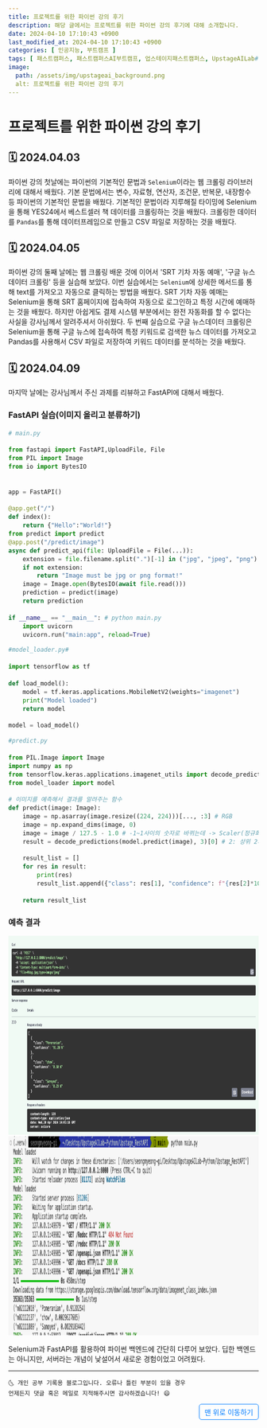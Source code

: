 ```yaml
---
title: 프로젝트를 위한 파이썬 강의 후기
description: 해당 글에서는 프로젝트를 위한 파이썬 강의 후기에 대해 소개합니다.
date: 2024-04-10 17:10:43 +0900
last_modified_at: 2024-04-10 17:10:43 +0900
categories: [ 인공지능, 부트캠프 ]
tags: [ 패스트캠퍼스, 패스트캠퍼스AI부트캠프, 업스테이지패스트캠퍼스, UpstageAILab#국비지원, 패스트캠퍼스업스테이지에이아이랩, 패스트캠퍼스업스테이지부트캠프 ]
image:
  path: /assets/img/upstageai_background.png
  alt: 프로젝트를 위한 파이썬 강의 후기
---
```


# 프로젝트를 위한 파이썬 강의 후기
## 🗓️ 2024.04.03
파이썬 강의 첫날에는 파이썬의 기본적인 문법과 `Selenium`이라는 웹 크롤링 라이브러리에 대해서 배웠다. 기본 문법에서는 변수, 자료형, 연산자, 조건문, 반복문, 내장함수 등 파이썬의 기본적인 문법을 배웠다. 기본적인 문법이라 지루해질 타이밍에 Selenium을 통해 YES24에서 베스트셀러 책 데이터를 크롤링하는 것을 배웠다. 크롤링한 데이터를 `Pandas`를 통해 데이터프레임으로 만들고 CSV 파일로 저장하는 것을 배웠다.

## 🗓️ 2024.04.05
파이썬 강의 둘째 날에는 웹 크롤링 배운 것에 이어서 'SRT 기차 자동 예매', '구글 뉴스데이터 크롤링' 등을 실습해 보았다. 이번 실습에서는 `Selenium`에 상세한 메서드를 통해 text를 가져오고 자동으로 클릭하는 방법을 배웠다. SRT 기차 자동 예매는 Selenium을 통해 SRT 홈페이지에 접속하여 자동으로 로그인하고 특정 시간에 예매하는 것을 배웠다. 하지만 아쉽게도 결제 시스템 부분에서는 완전 자동화를 할 수 없다는 사실을 강사님께서 알려주셔서 아쉬웠다. 두 번째 실습으로 구글 뉴스데이터 크롤링은 Selenium을 통해 구글 뉴스에 접속하여 특정 키워드로 검색한 뉴스 데이터를 가져오고 Pandas를 사용해서 CSV 파일로 저장하여 키워드 데이터를 분석하는 것을 배웠다.

## 🗓️ 2024.04.09
마지막 날에는 강사님께서 주신 과제를 리뷰하고 FastAPI에 대해서 배웠다.

### FastAPI 실습(이미지 올리고 분류하기)
```python
# main.py

from fastapi import FastAPI,UploadFile, File 
from PIL import Image
from io import BytesIO


app = FastAPI()

@app.get("/")
def index():
    return {"Hello":"World!"}
from predict import predict
@app.post("/predict/image")
async def predict_api(file: UploadFile = File(...)):
    extension = file.filename.split(".")[-1] in ("jpg", "jpeg", "png")
    if not extension:
        return "Image must be jpg or png format!"
    image = Image.open(BytesIO(await file.read()))
    prediction = predict(image)
    return prediction

if __name__ == "__main__": # python main.py
    import uvicorn
    uvicorn.run("main:app", reload=True)
```

```python
#model_loader.py#

import tensorflow as tf

def load_model():
    model = tf.keras.applications.MobileNetV2(weights="imagenet")
    print("Model loaded")
    return model

model = load_model()
```

```python
#predict.py

from PIL.Image import Image
import numpy as np
from tensorflow.keras.applications.imagenet_utils import decode_predictions
from model_loader import model

# 이미지를 예측해서 결과를 알려주는 함수
def predict(image: Image):
    image = np.asarray(image.resize((224, 224)))[..., :3] # RGB
    image = np.expand_dims(image, 0)
    image = image / 127.5 - 1.0 # -1~1사이의 숫자로 바뀌는데 -> Scaler(정규화)
    result = decode_predictions(model.predict(image), 3)[0] # 2: 상위 2개의 결과 반환

    result_list = []
    for res in result:
        print(res)
        result_list.append({"class": res[1], "confidence": f"{res[2]*100:0.2f} %"})

    return result_list
```

### 예측 결과
<img src="https://github.com/SUNGMYEONGGI/image/blob/main/predict_2.png?raw=true" width="650" height="400">
<img src="https://github.com/SUNGMYEONGGI/image/blob/main/predict_terminal.png?raw=true" width="650" height="400">


Selenium과 FastAPI를 활용하여 파이썬 백엔드에 간단히 다루어 보았다. 딥한 백엔드는 아니지만, 서버라는 개념이 낯설어서 새로운 경험이었고 어려웠다.


***
    🌜 개인 공부 기록용 블로그입니다. 오류나 틀린 부분이 있을 경우 
    언제든지 댓글 혹은 메일로 지적해주시면 감사하겠습니다! 😄


<a href="#" style="display: inline-block; padding: 5px 10px; color: #007bff; text-decoration: none; border: 0.5px solid #007bff; border-radius: 5px; float: right;">맨 위로 이동하기</a>